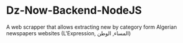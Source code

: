 # Dz-Now-Backend-NodeJS

A web scrapper that allows extracting new by category form Algerian newspapers websites (L'Expression, المساء, الوطن)

